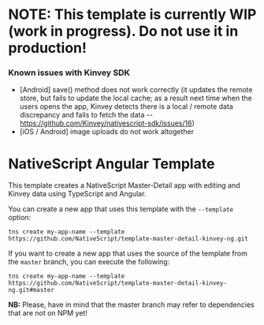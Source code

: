 # NOTE: This template is currently WIP (work in progress). Do not use it in production!
### Known issues with Kinvey SDK

 - [Android] save() method does not work correctly (it updates the remote store, but fails to update the local cache; as a result next time when the users opens the app, Kinvey detects there is a local / remote data discrepancy and fails to fetch the data -- https://github.com/Kinvey/nativescript-sdk/issues/16)
 - [iOS / Android] image uploads do not work altogether

# NativeScript Angular Template

This template creates a NativeScript Master-Detail app with editing and Kinvey data using TypeScript and Angular.

You can create a new app that uses this template with the `--template` option:

```
tns create my-app-name --template https://github.com/NativeScript/template-master-detail-kinvey-ng.git
```

If you want to create a new app that uses the source of the template from the `master` branch, you can execute the following:

```
tns create my-app-name --template https://github.com/NativeScript/template-master-detail-kinvey-ng.git#master
```

**NB:** Please, have in mind that the master branch may refer to dependencies that are not on NPM yet!
